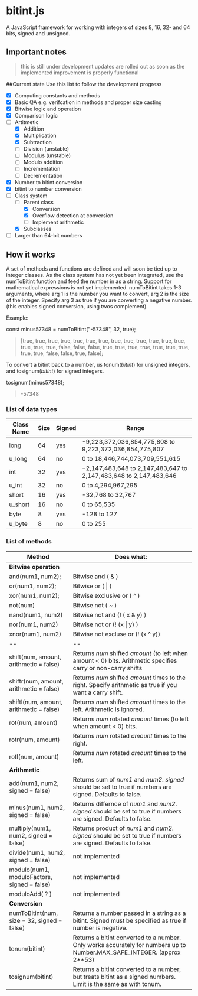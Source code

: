 # bitint.js

A JavaScript framework for working with integers of sizes 8, 16, 32- and 64 bits, signed and unsigned.

## Important notes
> this is still under development
> updates are rolled out as soon as the implemented improvement is properly functional

##Current state
Use this list to follow the development progress
- [x] Computing constants and methods
- [x] Basic QA e.g. verifcation in methods and proper size casting
- [x] Bitwise logic and operation
- [x] Comparison logic
- [ ] Artitmetic
  - [x] Addition
  - [x] Multiplication
  - [x] Subtraction
  - [ ] Division (unstable)
  - [ ] Modulus (unstable)
  - [ ] Modulo addition
  - [ ] Incrementation
  - [ ] Decrementation
- [x] Number to bitint conversion
- [x] bitint to number conversion
- [ ] Class system
  - [ ] Parent class
    - [x] Conversion
    - [x] Overflow detection at conversion
    - [ ] Implement arithmetic
  - [x] Subclasses
- [ ] Larger than 64-bit numbers

## How it works
A set of methods and functions are defined and will soon be tied up to integer classes.
As the class system has not yet been integrated, use the numToBitint function
and feed the number in as a string. Support for mathematical expressions is not yet implemented.
numToBitint takes 1-3 arguments, where arg 1 is the number you want to convert, arg 2 is the size of the integer. Specify arg 3
as true if you are converting a negative number. (this enables signed conversion, using twos complement).

Example:

const minus57348 = numToBitint("-57348", 32, true);
> [true, true, true, true, true, true, true, true, true, true, true, true, true,
> true, true, true, false, false, false, true, true, true, true, true, true, true,
> true, true, false, false, true, false];

To convert a bitint back to a number, us tonum(*bitint*) for unsigned integers, and tosignum(*bitint*) for signed integers.

tosignum(minus57348);
> -57348

### List of data types

Class Name | Size | Signed | Range
-----------|------|--------|------
long | 64 | yes | -9,223,372,036,854,775,808 to 9,223,372,036,854,775,807
u_long | 64 | no | 0 to 18,446,744,073,709,551,615
int | 32 | yes | −2,147,483,648 to 2,147,483,647 to 2,147,483,648 to 2,147,483,646
u_int | 32 | no | 0 to 4,294,967,295
short | 16 | yes | -32,768 to 32,767
u_short | 16 | no | 0 to 65,535
byte | 8 | yes | -128 to 127
u_byte | 8 | no | 0 to 255

### List of methods

**Method** | **Does what:**
---------- | --------------
**Bitwise operation** |
and(num1, num2); | Bitwise and ( & )
or(num1, num2); | Bitwise or ( \| )
xor(num1, num2); | Bitwise exclusive or ( ^ )
not(num) | Bitwise not ( ~ )
nand(num1, num2) | Bitwise not and (! ( x & y) )
nor(num1, num2) | Bitwise not or (! (x \| y) )
xnor(num1, num2) | Bitwise not excluse or (! (x ^ y))
-- | --
shift(num, amount, arithmetic = false) | Returns *num* shifted *amount* (to left when amount < 0) bits. Arithmetic specifies carry or non-carry shifts
shiftr(num, amount, arithmetic = false) | Returns *num* shifted *amount* times to the right. Specify arithmetic as true if you want a carry shift.  
shiftl(num, amount, arithmetic = false) | Returns *num* shifted *amount* times to the left. Arithmetic is ignored.
rot(num, amount) | Returns *num* rotated *amount* times (to left when amount < 0) bits.
rotr(num, amount) | Returns *num* rotated *amount* times to the right.
rotl(num, amount) | Returns *num* rotated *amount* times to the left.
**Arithmetic** |
add(num1, num2, signed = false) | Returns sum of *num1* and *num2*. *signed* should be set to true if numbers are signed. Defaults to false.
minus(num1, num2, signed = false) | Returns differnce of *num1* and *num2*. *signed* should be set to true if numbers are signed. Defaults to false.
multiply(num1, num2, signed = false) | Returns product of *num1* and *num2*. *signed* should be set to true if numbers are signed. Defaults to false.
divide(num1, num2, signed = false) | not implemented
modulo(num1, moduloFactors, signed = false) | not implemented
moduloAdd( ? ) | not implemented
**Conversion** |
numToBitint(num, size = 32, signed = false) | Returns a number passed in a string as a bitint. Signed must be specified as true if number is negative.
tonum(bitint) | Returns a bitint converted to a number. Only works accurately for numbers up to Number.MAX_SAFE_INTEGER. (approx 2**53)
tosignum(bitint) | Returns a bitint converted to a number, but treats bitint as a signed numbers. Limit is the same as with tonum.
